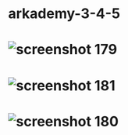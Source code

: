 # arkademy-3-4-5

# ![screenshot 179](https://user-images.githubusercontent.com/41879991/53770854-2dfd1500-3f13-11e9-9e52-a40ca5dcb53d.png)
# ![screenshot 181](https://user-images.githubusercontent.com/41879991/53770858-31909c00-3f13-11e9-91d7-9e68dda335c4.png)
# ![screenshot 180](https://user-images.githubusercontent.com/41879991/53770866-35bcb980-3f13-11e9-8a98-be474d5ce542.png)
